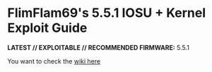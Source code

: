 # FlimFlam69's 5.5.1 IOSU + Kernel Exploit Guide

**LATEST // EXPLOITABLE // RECOMMENDED FIRMWARE:** 5.5.1 

You want to check the [wiki here](https://github.com/FlimFlam69/WiiUTutorial/wiki)
